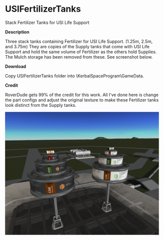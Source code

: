 # USIFertilizerTanks
Stack Fertilizer Tanks for USI Life Support

**Description**

Three stack tanks containing Fertilizer for USI Life Support. (1.25m, 2.5m, and 3.75m) They are copies of the Supply tanks that come with USI Life Support and hold the same volume of Fertilizer as the others hold Supplies. The Mulch storage has been removed from these. See screenshot below.

**Download**

Copy USIFertilizerTanks folder into \KerbalSpaceProgram\GameData.

**Credit**

RoverDude gets 99% of the credit for this work. All I've done here is change the part configs and adjust the original texture to make these Fertilizer tanks look distinct from the Supply tanks.

![screenshot](https://raw.githubusercontent.com/jofwu/USIFertilizerTanks/master/screenshot.png)

